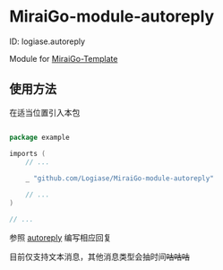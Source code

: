 # MiraiGo-module-autoreply

ID: logiase.autoreply

Module for [MiraiGo-Template](https://github.com/Logiase/MiraiGo-Template)

## 使用方法

在适当位置引入本包

```go

package example

imports (
    // ...
    
    _ "github.com/Logiase/MiraiGo-module-autoreply"

    // ...
)

// ...


```

参照 [autoreply](./autoreply.yaml) 编写相应回复

目前仅支持文本消息，其他消息类型会抽时间~~咕咕咕~~

